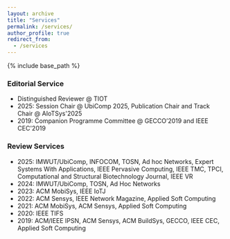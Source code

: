 ```yaml
---
layout: archive
title: "Services"
permalink: /services/
author_profile: true
redirect_from:
  - /services
---
```


{% include base_path %}
### Editorial Service
- Distinguished Reviewer @ TIOT
- 2025: Session Chair @ UbiComp 2025, Publication Chair and Track Chair @ AIoTSys'2025
- 2019: Companion Programme Committee @ GECCO’2019 and IEEE CEC'2019

### Review Services
- 2025: IMWUT/UbiComp, INFOCOM, TOSN, Ad hoc Networks, Expert Systems With Applications, IEEE Pervasive Computing, IEEE TMC, TPCI, Computational and Structural Biotechnology Journal, IEEE VR
- 2024: IMWUT/UbiComp, TOSN, Ad Hoc Networks
- 2023: ACM MobiSys, IEEE IoTJ
- 2022: ACM Sensys, IEEE Network Magazine, Applied Soft Computing
- 2021: ACM MobiSys, ACM Sensys, Applied Soft Computing
- 2020: IEEE TIFS
- 2019: ACM/IEEE IPSN, ACM Sensys, ACM BuildSys, GECCO, IEEE CEC, Applied Soft Computing


